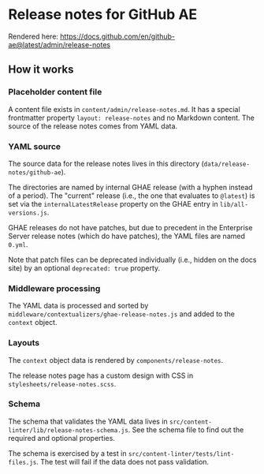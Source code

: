 # Release notes for GitHub AE

Rendered here: https://docs.github.com/en/github-ae@latest/admin/release-notes

## How it works

### Placeholder content file

A content file exists in `content/admin/release-notes.md`. It has a special frontmatter property `layout: release-notes` and no Markdown content. The source of the release notes comes from YAML data.

### YAML source

The source data for the release notes lives in this directory (`data/release-notes/github-ae`).

The directories are named by internal GHAE release (with a hyphen instead of a period). The "current" release (i.e., the one that evaluates to `@latest`) is set via the `internalLatestRelease` property on the GHAE entry in `lib/all-versions.js`.

GHAE releases do not have patches, but due to precedent in the Enterprise Server release notes (which do have patches), the YAML files are named `0.yml`.

Note that patch files can be deprecated individually (i.e., hidden on the docs site) by an optional `deprecated: true` property.

### Middleware processing

The YAML data is processed and sorted by `middleware/contextualizers/ghae-release-notes.js` and added to the `context` object.

### Layouts

The `context` object data is rendered by `components/release-notes`.

The release notes page has a custom design with CSS in `stylesheets/release-notes.scss`.

### Schema

The schema that validates the YAML data lives in `src/content-linter/lib/release-notes-schema.js`. See the schema file to find out the required and optional properties.

The schema is exercised by a test in `src/content-linter/tests/lint-files.js`. The test will fail if the data does not pass validation.
